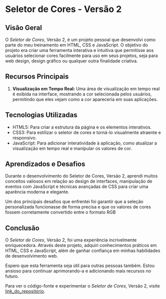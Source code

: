 # Seletor de Cores - Versão 2

## Visão Geral

O *Seletor de Cores*, Versão 2, é um projeto pessoal que desenvolvi como parte do meu treinamento em HTML, CSS e JavaScript. O objetivo do projeto era criar uma ferramenta interativa e intuitiva que permitisse aos usuários selecionar cores facilmente para uso em seus projetos, seja para web design, design gráfico ou qualquer outra finalidade criativa.

## Recursos Principais

1. **Visualização em Tempo Real:** Uma área de visualização em tempo real é exibida na interface, mostrando a cor selecionada pelos usuários, permitindo que eles vejam como a cor apareceria em suas aplicações.

## Tecnologias Utilizadas

- HTML5: Para criar a estrutura da página e os elementos interativos.
- CSS3: Para estilizar o seletor de cores e torná-lo visualmente atraente e responsivo.
- JavaScript: Para adicionar interatividade à aplicação, como atualizar a visualização em tempo real e manipular os valores de cor.

## Aprendizados e Desafios

Durante o desenvolvimento do Seletor de Cores, Versão 2, aprendi muitos conceitos valiosos em relação ao design de interfaces, manipulação de eventos com JavaScript e técnicas avançadas de CSS para criar uma aparência moderna e elegante.

Um dos principais desafios que enfrentei foi garantir que a seleção personalizada funcionasse de forma precisa e que os valores de cores fossem corretamente convertido entre o formato RGB

## Conclusão

O *Seletor de Cores*, Versão 2, foi uma experiência incrivelmente enriquecedora. Através deste projeto, adquiri conhecimentos práticos em HTML, CSS e JavaScript, além de ganhar confiança em minhas habilidades de desenvolvimento web.

Espero que esta ferramenta seja útil para outras pessoas também. Estou ansioso para continuar aprimorando-a e adicionando mais recursos no futuro.

Para ver o código-fonte e experimentar o *Seletor de Cores*, Versão 2, visite [link_do_repositório](https://github.com/J0aoCunha/seletor-de-coresv2).


